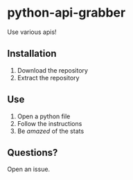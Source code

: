 # python-api-grabber
Use various apis!

## Installation
1. Download the repository
1. Extract the repository

## Use
1. Open a python file
1. Follow the instructions
1. Be *amazed* of the stats

## Questions?
Open an issue.
